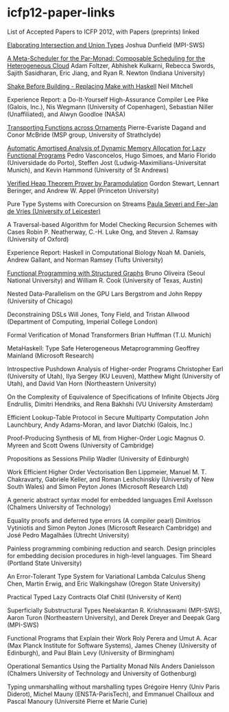 icfp12-paper-links
==================

List of Accepted Papers to ICFP 2012, with Papers (preprints) linked



[Elaborating Intersection and Union Types](http://www.cs.cmu.edu/~joshuad/papers/intcomp/Dunfield12_elaboration.pdf)
Joshua Dunfield (MPI-SWS)

[A Meta-Scheduler for the Par-Monad: Composable Scheduling for the Heterogeneous Cloud](www.cs.indiana.edu/~rrnewton/papers/meta-par_submission.pdf)
Adam Foltzer, Abhishek Kulkarni, Rebecca Swords, Sajith Sasidharan, Eric Jiang, and Ryan R. Newton (Indiana University)

[Shake Before Building - Replacing Make with Haskell](http://community.haskell.org/~ndm/darcs/shake/academic/icfp2012/shake.tex)
Neil Mitchell

Experience Report: a Do-It-Yourself High-Assurance Compiler
Lee Pike (Galois, Inc.), Nis Wegmann (University of Copenhagen), Sebastian Niller (Unaffiliated), and Alwyn Goodloe (NASA)

[Transporting Functions across Ornaments](http://arxiv.org/pdf/1201.4801)
Pierre-Evariste Dagand and Conor McBride (MSP group, University of Strathclyde)

[Automatic Amortised Analysis of Dynamic Memory Allocation for Lazy Functional Programs](www.dcc.fc.up.pt/~pbv/AALazyExtended.pdf)
Pedro Vasconcelos, Hugo Simoes, and Mario Florido (Universidade do Porto), Steffen Jost (Ludwig-Maximilians-Universitat Munich), and Kevin Hammond (University of St Andrews)

[Verified Heap Theorem Prover by Paramodulation](www.cs.princeton.edu/~appel/papers/verismall.pdf)
Gordon Stewart, Lennart Beringer, and Andrew W. Appel (Princeton University)

Pure Type Systems with Corecursion on Streams
[Paula Severi and Fer-Jan de Vries (University of Leicester)](http://www.cs.le.ac.uk/people/ps56/publications.xml)

A Traversal-based Algorithm for Model Checking Recursion Schemes with Cases
Robin P. Neatherway, C.-H. Luke Ong, and Steven J. Ramsay (University of Oxford)

Experience Report: Haskell in Computational Biology
Noah M. Daniels, Andrew Gallant, and Norman Ramsey (Tufts University)

[Functional Programming with Structured Graphs](www.cs.utexas.edu/~wcook/Drafts/2012/graphs.pdf)
Bruno Oliveira (Seoul National University) and William R. Cook (University of Texas, Austin)

Nested Data-Parallelism on the GPU
Lars Bergstrom and John Reppy (University of Chicago)

Deconstraining DSLs
Will Jones, Tony Field, and Tristan Allwood (Department of Computing, Imperial College London)

Formal Verification of Monad Transformers
Brian Huffman (T.U. Munich)

MetaHaskell: Type Safe Heterogeneous Metaprogramming
Geoffrey Mainland (Microsoft Research)

Introspective Pushdown Analysis of Higher-order Programs
Christopher Earl (University of Utah), Ilya Sergey (KU Leuven), Matthew Might (University of Utah), and David Van Horn (Northeastern University)

On the Complexity of Equivalence of Specifications of Infinite Objects
Jörg Endrullis, Dimitri Hendriks, and Rena Bakhshi (VU University Amsterdam)

Efficient Lookup-Table Protocol in Secure Multiparty Computation
John Launchbury, Andy Adams-Moran, and Iavor Diatchki (Galois, Inc.)

Proof-Producing Synthesis of ML from Higher-Order Logic
Magnus O. Myreen and Scott Owens (University of Cambridge)

Propositions as Sessions
Philip Wadler (University of Edinburgh)

Work Efficient Higher Order Vectorisation
Ben Lippmeier, Manuel M. T. Chakravarty, Gabriele Keller, and Roman Leshchinskiy (University of New South Wales) and Simon Peyton Jones (Microsoft Research Ltd)

A generic abstract syntax model for embedded languages
Emil Axelsson (Chalmers University of Technology)

Equality proofs and deferred type errors (A compiler pearl)
Dimitrios Vytiniotis and Simon Peyton Jones (Microsoft Research Cambridge) and José Pedro Magalhães (Utrecht University)

Painless programming combining reduction and search. Design principles for embedding decision procedures in high-level languages.
Tim Sheard (Portland State University)

An Error-Tolerant Type System for Variational Lambda Calculus
Sheng Chen, Martin Erwig, and Eric Walkingshaw (Oregon State University)

Practical Typed Lazy Contracts
Olaf Chitil (University of Kent)

Superficially Substructural Types
Neelakantan R. Krishnaswami (MPI-SWS), Aaron Turon (Northeastern University), and Derek Dreyer and Deepak Garg (MPI-SWS)

Functional Programs that Explain their Work
Roly Perera and Umut A. Acar (Max Planck Institute for Software Systems), James Cheney (University of Edinburgh), and Paul Blain Levy (University of Birmingham)

Operational Semantics Using the Partiality Monad
Nils Anders Danielsson (Chalmers University of Technology and University of Gothenburg)

Typing unmarshalling without marshalling types
Grégoire Henry (Univ Paris Diderot), Michel Mauny (ENSTA-ParisTech), and Emmanuel Chailloux and Pascal Manoury (Université Pierre et Marie Curie)

